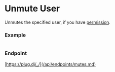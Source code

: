 # Unmute User

Unmutes the specified user, if you have [permission](/api/roles.md).

### Example

```js

```

### Endpoint

[https://plug.dj/_/](/api/endpoints/mutes.md)